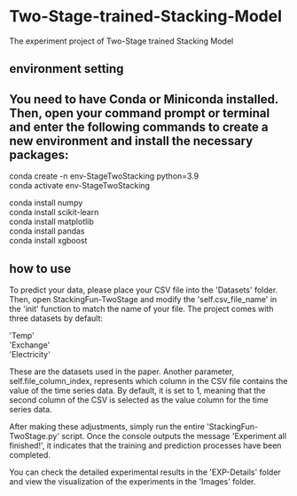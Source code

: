 # Two-Stage-trained-Stacking-Model
The experiment project of Two-Stage trained Stacking Model

## environment setting
You need to have Conda or Miniconda installed. Then, open your command prompt or terminal and enter the following commands to create a new environment and install the necessary packages:
---------------------------------------------------------
conda create -n env-StageTwoStacking python=3.9  
conda activate env-StageTwoStacking  

conda install numpy  
conda install scikit-learn  
conda install matplotlib  
conda install pandas    
conda install xgboost  

## how to use
To predict your data, please place your CSV file into the 'Datasets' folder. Then, open StackingFun-TwoStage and modify the 'self.csv_file_name' in the 'init' function to match the name of your file. The project comes with three datasets by default:

'Temp'  
'Exchange'  
'Electricity'  

These are the datasets used in the paper.
Another parameter, self.file_column_index, represents which column in the CSV file contains the value of the time series data. By default, it is set to 1, meaning that the second column of the CSV is selected as the value column for the time series data.

After making these adjustments, simply run the entire 'StackingFun-TwoStage.py' script. Once the console outputs the message 'Experiment all finished!', it indicates that the training and prediction processes have been completed.

You can check the detailed experimental results in the 'EXP-Details' folder and view the visualization of the experiments in the 'Images' folder.

